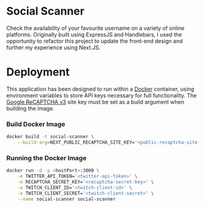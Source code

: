 # **Social Scanner**

Check the availability of your favourite username on a variety of online platforms. Originally built using ExpressJS and Handlebars, I used the opportunity to refactor this project to update the front-end design and further my experience using Next.JS.

# **Deployment**

This application has been designed to run within a [Docker](https://www.docker.com/) container, using environment variables to store API keys necessary for full functionality. The [Google ReCAPTCHA v3](https://developers.google.com/recaptcha/docs/v3) site key must be set as a build argument when building the image.

### Build Docker Image

```bash
docker build -t social-scanner \
    --build-arg=NEXT_PUBLIC_RECAPTCHA_SITE_KEY='<public-recaptcha-site-key>' .
```

### Running the Docker Image

```bash
docker run -d -p <hostPort>:3000 \
    -e TWITTER_API_TOKEN='<twitter-api-token>' \
    -e RECAPTCHA_SECRET_KEY='<recaptcha-secret-key>' \
    -e TWITCH_CLIENT_ID='<twitch-client-id>' \
    -e TWITCH_CLIENT_SECRET='<twitch-client-secret>' \
    --name social-scanner social-scanner
```
